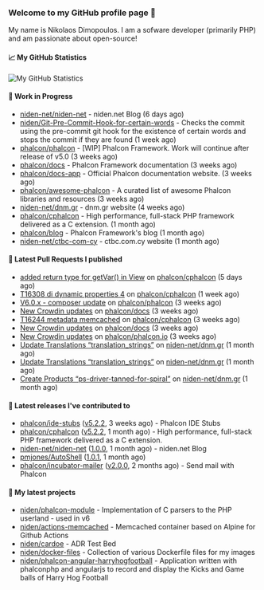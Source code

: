 ### Welcome to my GitHub profile page 👋

My name is Nikolaos Dimopoulos. I am a sofware developer (primarily PHP) and am passionate about open-source!

#### 📈 My GitHub Statistics

![My GitHub Statistics](https://github-readme-stats.vercel.app/api?username=niden&show_icons=true&count_private=true&hide_title=true&theme=transparent)

#### 👷 Work in Progress

- [niden-net/niden-net](https://github.com/niden-net/niden-net) - niden.net Blog (6 days ago)
- [niden/Git-Pre-Commit-Hook-for-certain-words](https://github.com/niden/Git-Pre-Commit-Hook-for-certain-words) - Checks the commit using the pre-commit git hook for the existence of certain words and stops the commit if they are found (1 week ago)
- [phalcon/phalcon](https://github.com/phalcon/phalcon) - [WIP] Phalcon Framework. Work will continue after release of v5.0 (3 weeks ago)
- [phalcon/docs](https://github.com/phalcon/docs) - Phalcon Framework documentation (3 weeks ago)
- [phalcon/docs-app](https://github.com/phalcon/docs-app) - Official Phalcon documentation website. (3 weeks ago)
- [phalcon/awesome-phalcon](https://github.com/phalcon/awesome-phalcon) - A curated list of awesome Phalcon libraries and resources (3 weeks ago)
- [niden-net/dnm.gr](https://github.com/niden-net/dnm.gr) - dnm.gr website (4 weeks ago)
- [phalcon/cphalcon](https://github.com/phalcon/cphalcon) - High performance, full-stack PHP framework delivered as a C extension. (1 month ago)
- [phalcon/blog](https://github.com/phalcon/blog) - Phalcon Framework&#39;s blog (1 month ago)
- [niden-net/ctbc-com-cy](https://github.com/niden-net/ctbc-com-cy) - ctbc.com.cy website (1 month ago)

#### 🔨 Latest Pull Requests I published

- [added return type for getVar() in View](https://github.com/phalcon/cphalcon/pull/16379) on [phalcon/cphalcon](https://github.com/phalcon/cphalcon) (5 days ago)
- [T16308 di dynamic properties 4](https://github.com/phalcon/cphalcon/pull/16376) on [phalcon/cphalcon](https://github.com/phalcon/cphalcon) (1 week ago)
- [V6.0.x - composer update](https://github.com/phalcon/phalcon/pull/364) on [phalcon/phalcon](https://github.com/phalcon/phalcon) (3 weeks ago)
- [New Crowdin updates](https://github.com/phalcon/docs/pull/3146) on [phalcon/docs](https://github.com/phalcon/docs) (3 weeks ago)
- [T16244 metadata memcached](https://github.com/phalcon/cphalcon/pull/16369) on [phalcon/cphalcon](https://github.com/phalcon/cphalcon) (3 weeks ago)
- [New Crowdin updates](https://github.com/phalcon/docs/pull/3145) on [phalcon/docs](https://github.com/phalcon/docs) (3 weeks ago)
- [New Crowdin updates](https://github.com/phalcon/phalcon.io/pull/156) on [phalcon/phalcon.io](https://github.com/phalcon/phalcon.io) (3 weeks ago)
- [Update Translations “translation_strings”](https://github.com/niden-net/dnm.gr/pull/12) on [niden-net/dnm.gr](https://github.com/niden-net/dnm.gr) (1 month ago)
- [Update Translations “translation_strings”](https://github.com/niden-net/dnm.gr/pull/11) on [niden-net/dnm.gr](https://github.com/niden-net/dnm.gr) (1 month ago)
- [Create Products “ps-driver-tanned-for-spiral”](https://github.com/niden-net/dnm.gr/pull/10) on [niden-net/dnm.gr](https://github.com/niden-net/dnm.gr) (1 month ago)

#### 🔭 Latest releases I've contributed to

- [phalcon/ide-stubs](https://github.com/phalcon/ide-stubs) ([v5.2.2](https://github.com/phalcon/ide-stubs/releases/tag/v5.2.2), 3 weeks ago) - Phalcon IDE Stubs
- [phalcon/cphalcon](https://github.com/phalcon/cphalcon) ([v5.2.2](https://github.com/phalcon/cphalcon/releases/tag/v5.2.2), 1 month ago) - High performance, full-stack PHP framework delivered as a C extension.
- [niden-net/niden-net](https://github.com/niden-net/niden-net) ([1.0.0](https://github.com/niden-net/niden-net/releases/tag/1.0.0), 1 month ago) - niden.net Blog
- [pmjones/AutoShell](https://github.com/pmjones/AutoShell) ([1.0.1](https://github.com/pmjones/AutoShell/releases/tag/1.0.1), 1 month ago)
- [phalcon/incubator-mailer](https://github.com/phalcon/incubator-mailer) ([v2.0.0](https://github.com/phalcon/incubator-mailer/releases/tag/v2.0.0), 2 months ago) - Send mail with Phalcon

#### 🌱 My latest projects

- [niden/phalcon-module](https://github.com/niden/phalcon-module) - Implementation of C parsers to the PHP userland - used in v6
- [niden/actions-memcached](https://github.com/niden/actions-memcached) - Memcached container based on Alpine for Github Actions
- [niden/cardoe](https://github.com/niden/cardoe) - ADR Test Bed
- [niden/docker-files](https://github.com/niden/docker-files) - Collection of various Dockerfile files for my images
- [niden/phalcon-angular-harryhogfootball](https://github.com/niden/phalcon-angular-harryhogfootball) - Application written with phalconphp and angularjs to record and display the Kicks and Game balls of Harry Hog Football



